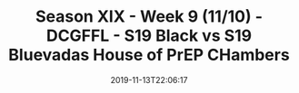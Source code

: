 ---
title: Season XIX - Week 9 (11/10) - DCGFFL - S19 Black vs S19 Bluevadas House of
  PrEP CHambers
teams-score:
- team: _teams/black-2.md
  score: 28
- team: _teams/royal.md
  score: 38
mvp: Matt, James
game-ball: Mike, Jack
sportsperson: Matt, John
season: 19
week: 9
date: '2019-11-13T22:06:17'
pageid: season-xix-week-9-11-10-7019-vs-7023
---